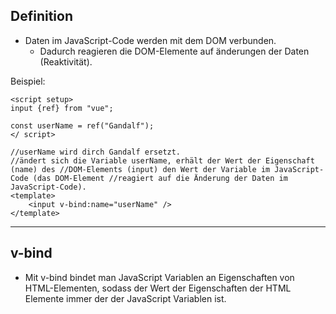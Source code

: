 ## Definition
- Daten im JavaScript-Code werden mit dem DOM verbunden.
	- Dadurch reagieren die DOM-Elemente auf änderungen der Daten (Reaktivität).

Beispiel:
```vue
<script setup>
input {ref} from "vue";

const userName = ref("Gandalf");
</ script>

//userName wird dirch Gandalf ersetzt.
//ändert sich die Variable userName, erhält der Wert der Eigenschaft (name) des //DOM-Elements (input) den Wert der Variable im JavaScript-Code (das DOM-Element //reagiert auf die Änderung der Daten im JavaScript-Code).
<template>
	<input v-bind:name="userName" />
</template>
```

---

## v-bind
- Mit v-bind bindet man JavaScript Variablen an Eigenschaften von HTML-Elementen, sodass der Wert der Eigenschaften der HTML Elemente immer der der JavaScript Variablen ist.